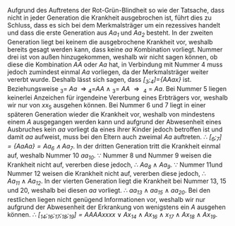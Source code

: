 Aufgrund des Auftretens der Rot-Grün-Blindheit so wie der Tatsache, dass nicht in jeder Generation die Krankheit ausgebrochen ist, führt dies zu Schluss, dass es sich bei dem Merkmalsträger um ein rezessives handelt und dass die erste Generation aus *$Aa_{1}$* und *$Aa_{2}$* besteht.
In der zweiten Generation liegt bei keinem die ausgebrochene Krankheit vor, weshalb bereits gesagt werden kann, dass keine *$aa$* Kombination vorliegt. Nummer drei ist von außen hinzugekommen, weshalb wir nicht sagen können, ob diese die Kombination *$AA$* oder *$Aa$* hat, in Verbindung mit Nummer 4 muss jedoch zumindest einmal *$Aa$* vorliegen, da der Merkmalsträger weiter vererbt wurde. Deshalb lässt sich sagen, dass *$[_{3};_{4}]$=$\{AAax\}$* ist. Beziehungsweise $_{3}=$ *$Aa$*  $\Rightarrow$ $_{4}=$*$AA$* $\wedge$ $_{3}=$ *$AA$* $\Rightarrow~_{4}~=$ *$Aa$*. Bei Nummer 5 liegen keinerlei Anzeichen für irgendeine Vererbung eines Erbträgers vor, weshalb wir nur von $xx_{5}$ ausgehen können.
Bei Nummer 6 und 7 liegt in einer späteren Generation wieder die Krankheit vor, weshalb von mindestens einem *$A$* ausgegangen werden kann und aufgrund der Abwesenheit eines Ausbruches kein *$aa$* vorliegt da eines ihrer Kinder jedoch betroffen ist und damit *$aa$* aufweist, muss bei den Eltern auch zweimal *$Aa$* auftreten. $\therefore$ *$[_{6};_{7}]=\{AaAa\}=Aa_{6}\wedge Aa_{7}$*.
In der dritten Generation tritt die Krankheit einmal auf, weshalb Nummer 10 *$aa_{10}$*. $\because$ Nummer 8 und Nummer 9 weisen die Krankheit nicht auf, vererben diese jedoch, $\therefore$ *$Aa_{8}$* $\wedge$ *$Aa_{9}$*. $\because$ Nummer 11und Nummer 12 weisen die Krankheit nicht auf, vererben diese jedoch, $\therefore$ *$Aa_{11}$* $\wedge$ *$Aa_{12}$*.
In der vierten Generation liegt die Krankheit bei Nummer 13, 15 und 20, weshalb bei diesen *$aa$* vorliegt. $\therefore$ *$aa_{13}$* $\wedge$ *$aa_{15}$* $\wedge$ *$aa_{20}$*.
Bei den restlichen liegen nicht genügend Informationen vor, weshalb wir nur aufgrund der Abwesenheit der Erkrankung von wenigstens ein *$A$* ausgehen können. $\therefore$ *$[_{14};_{16};_{17};_{18};_{19}]={AAAAxxxx}$* $\vee$ *$Ax_{14}$* $\wedge$ *$Ax_{16}$* $\wedge$ *$x_{17}$* $\wedge$ *$Ax_{18}$* $\wedge$ *$Ax_{19}$*.


